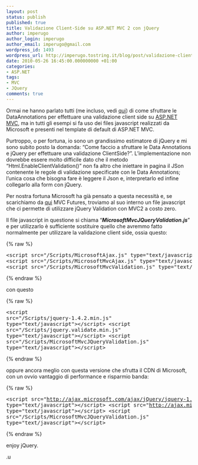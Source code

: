 ```yaml
---
layout: post
status: publish
published: true
title: Validazione Client-Side su ASP.NET MVC 2 con jQuery
author: imperugo
author_login: imperugo
author_email: imperugo@gmail.com
wordpress_id: 1493
wordpress_url: http://imperugo.tostring.it/blog/post/validazione-client-side-su-aspnet-mvc-2-con-jquery/
date: 2010-05-26 16:45:00.000000000 +01:00
categories:
- ASP.NET
tags:
- MVC
- JQuery
comments: true
---
```

<p>Ormai ne hanno parlato tutti (me incluso, vedi <a title="ASP.NET MVC 2: Powerful data form" href="http://www.microsoft.com/italy/beit/Msdn.aspx?video=330bfe9b-6e28-479d-9ed3-1cbeeade5915#1" rel="nofollow" target="_blank">qui</a>) di come sfruttare le DataAnnotations per effettuare una validazione client side su <a title="ASP.NET MVC Archive" href="http://www.imperugo.tostring.it/tags/archive/mvc" target="_blank">ASP.NET MVC</a>, ma in tutti gli esempi si fa uso dei files javascript realizzati da Microsoft e presenti nel template di default di ASP.NET MVC.</p>  <p>Purtroppo, o per fortuna, io sono un grandissimo estimatore di jQuery e mi sono subito posto la domanda: “Come faccio a sfruttare le Data Annotations e jQuery per effettuare una validazione ClientSide?”. L’implementazione non dovrebbe essere molto difficile dato che il metodo “Html.EnableClientValidation()” non fa altro che iniettare in pagina il JSon contenente le regole di validazione specificate con le Data Annotations; l’unica cosa che bisogna fare è leggere il Json e, interpretarlo ed infine collegarlo alla form con jQuery.</p>  <p>Per nostra fortuna Microsoft ha già pensato a questa necessità e, se scarichiamo da <a href="http://aspnet.codeplex.com/releases/view/41742">qui</a> MVC Futures, troviamo al suo interno un file javascript che ci permette di utilizzare jQuery Validation con MVC2 a costo zero.</p>  <p>Il file javascript in questione si chiama “<em><strong>MicrosoftMvcJQueryValidation.js</strong></em>” e per utilizzarlo è sufficiente sostituire quello che avremmo fatto normalmente per utilizzare la validazione client side, ossia questo:</p>  {% raw %}<pre class="brush: xml;">&lt;script src=&quot;/Scripts/MicrosoftAjax.js&quot; type=&quot;text/javascript&quot;&gt;&lt;/script&gt; 
&lt;script src=&quot;/Scripts/MicrosoftMvcAjax.js&quot; type=&quot;text/javascript&quot;&gt;&lt;/script&gt; 
&lt;script src=&quot;/Scripts/MicrosoftMvcValidation.js&quot; type=&quot;text/javascript&quot;&gt;&lt;/script&gt;</pre>{% endraw %}

<p>con questo</p>

{% raw %}<pre class="brush: xml;">&lt;script src=&quot;/Scripts/jquery-1.4.2.min.js&quot; type=&quot;text/javascript&quot;&gt;&lt;/script&gt;
&lt;script src=&quot;/Scripts/jquery.validate.min.js&quot; type=&quot;text/javascript&quot;&gt;&lt;/script&gt;
&lt;script src=&quot;/Scripts/MicrosoftMvcJQueryValidation.js&quot; type=&quot;text/javascript&quot;&gt;&lt;/script&gt;</pre>{% endraw %}

<p>oppure ancora meglio con questa versione che sfrutta il CDN di Microsoft, con un ovvio vantaggio di performance e risparmio banda:</p>

{% raw %}<pre class="brush: xml;">&lt;script src=&quot;http://ajax.microsoft.com/ajax/jQuery/jquery-1.4.2.min.js&quot; type=&quot;text/javascript&quot;&gt;&lt;/script&gt;
&lt;script src=&quot;http://ajax.microsoft.com/ajax/jquery.validate/1.7/jquery.validate.min.js&quot; type=&quot;text/javascript&quot;&gt;&lt;/script&gt;
&lt;script src=&quot;/Scripts/MicrosoftMvcJQueryValidation.js&quot; type=&quot;text/javascript&quot;&gt;&lt;/script&gt;</pre>{% endraw %}

<p>enjoy jQuery.</p>

<p>.u</p>
